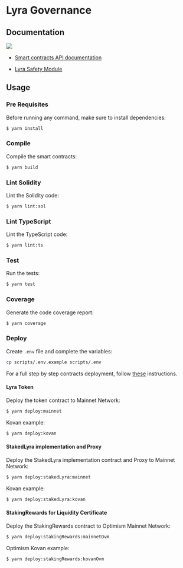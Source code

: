 # Lyra Governance

## Documentation

![](docs/uml/lyra.png?raw=true)

- [Smart contracts API documentation](SUMMARY.md)

- [Lyra Safety Module](docs/safety-module/safety-module.md)

## Usage

### Pre Requisites

Before running any command, make sure to install dependencies:

```sh
$ yarn install
```

### Compile

Compile the smart contracts:

```sh
$ yarn build
```

### Lint Solidity

Lint the Solidity code:

```sh
$ yarn lint:sol
```

### Lint TypeScript

Lint the TypeScript code:

```sh
$ yarn lint:ts
```

### Test

Run the tests:

```sh
$ yarn test
```

### Coverage

Generate the code coverage report:

```sh
$ yarn coverage
```

### Deploy

Create `.env` file and complete the variables:

```sh
cp scripts/.env.example scripts/.env
```

For a full step by step contracts deployment, follow [these](./scripts/README.md) instructions.

#### Lyra Token

Deploy the token contract to Mainnet Network:

```sh
$ yarn deploy:mainnet
```

Kovan example:

```sh
$ yarn deploy:kovan
```

#### StakedLyra implementation and Proxy

Deploy the StakedLyra implementation contract and Proxy to Mainnet Network:

```sh
$ yarn deploy:stakedLyra:mainnet
```

Kovan example:

```sh
$ yarn deploy:stakedLyra:kovan
```

#### StakingRewards for Liquidity Certificate

Deploy the StakingRewards contract to Optimism Mainnet Network:

```sh
$ yarn deploy:stakingRewards:mainnetOvm
```

Optimism Kovan example:

```sh
$ yarn deploy:stakingRewards:kovanOvm
```

